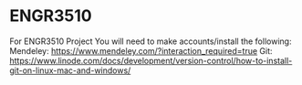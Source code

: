 # ENGR3510
For ENGR3510 Project
You will need to make accounts/install the following: 
Mendeley: https://www.mendeley.com/?interaction_required=true
Git: https://www.linode.com/docs/development/version-control/how-to-install-git-on-linux-mac-and-windows/
